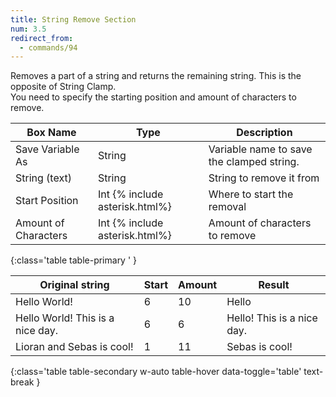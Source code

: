 ```yaml
---
title: String Remove Section
num: 3.5
redirect_from:
  - commands/94
---
```


Removes a part of a string and returns the remaining string. This is the opposite of String Clamp.\
You need to specify the starting position and amount of characters to remove.

| Box Name | Type | Description | 
|-------|--------|--------|
|Save Variable As|	String|	Variable name to save the clamped string.
| String (text) | String| String to remove it from
|Start Position|	Int {% include asterisk.html%}|	Where to start the removal
|Amount of Characters|	Int {% include asterisk.html%}|	Amount of characters to remove
{:class='table table-primary ' }

| Original string | Start| Amount| Result| 
|-------|--------|--------|--------
|Hello World!| 6 | 10 | Hello
|Hello World! This is a nice day.| 6 |6 | Hello! This is a nice day.
|Lioran and Sebas is cool! | 1 | 11 | Sebas is cool!
{:class='table table-secondary w-auto table-hover data-toggle='table' text-break }





